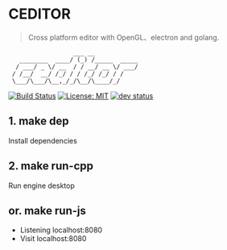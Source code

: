 # CEDITOR
> Cross platform editor with OpenGL、electron and golang.
```
                  ___ __
   ________  ____/ (_) /_____  _____
  / ___/ _ \/ __  / / __/ __ \/ ___/
 / /__/  __/ /_/ / / /_/ /_/ / /
 \___/\___/\__,_/_/\__/\____/_/

```

[![Build Status](https://travis-ci.com/apanoo/ceditor.svg?branch=master)](https://travis-ci.com/apanoo/ceditor)
[![License: MIT](https://img.shields.io/badge/License-MIT-yellow.svg)](https://opensource.org/licenses/MIT)
[![dev status](https://img.shields.io/badge/status-developing-green.svg)]()


## 1. make dep

Install dependencies

## 2. make run-cpp

Run engine desktop

## or. make run-js

- Listening localhost:8080
- Visit localhost:8080
